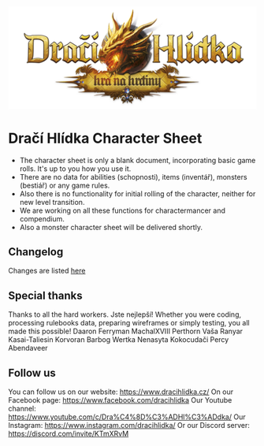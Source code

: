 ![Dračí Hlídka.png][logo]

[logo]: ./assets/logo.png "Dračí Hlídka"

# Dračí Hlídka Character Sheet

* The character sheet is only a blank document, incorporating basic game rolls. It's up to you how you use it.
* There are no data for abilities (schopnosti), items (inventář), monsters (bestiář) or any game rules.
* Also there is no functionality for initial rolling of the character, neither for new level transition.
* We are working on all these functions for charactermancer and compendium.
* Also a monster character sheet will be delivered shortly.

## Changelog

Changes are listed [here](CHANGELOG.md)

## Special thanks
Thanks to all the hard workers. Jste nejlepší!
Whether you were coding, processing rulebooks data, preparing wireframes or simply testing, you all made this possible!
Daaron
Ferryman
MachalXVIII
Perthorn
Vaša
Ranyar
Kasai-Taliesin
Korvoran
Barbog
Wertka
Nenasyta
Kokocudači
Percy
Abendaveer

## Follow us
You can follow us on our website: https://www.dracihlidka.cz/
On our Facebook page: https://www.facebook.com/dracihlidka
Our Youtube channel: https://www.youtube.com/c/Dra%C4%8D%C3%ADHl%C3%ADdka/
Our Instagram: https://www.instagram.com/dracihlidka/
Or our Discord server: https://discord.com/invite/KTmXRvM